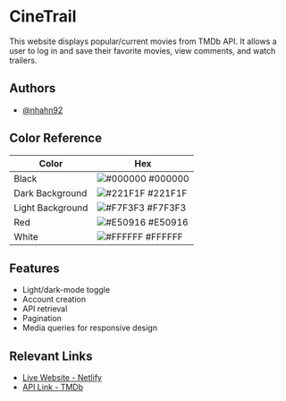 # CineTrail

This website displays popular/current movies from TMDb API. It allows a user to log in and save their favorite movies, view comments, and watch trailers.
## Authors

- [@nhahn92](https://github.com/nhahn92)
## Color Reference

| Color             | Hex                                                                |
| ----------------- | ------------------------------------------------------------------ |
| Black | ![#000000](https://via.placeholder.com/10/000000?text=+) #000000 |
| Dark Background | ![#221F1F](https://via.placeholder.com/10/221F1F?text=+) #221F1F |
| Light Background | ![#F7F3F3](https://via.placeholder.com/10/F7F3F3?text=+) #F7F3F3 |
| Red | ![#E50916](https://via.placeholder.com/10/E50916?text=+) #E50916 |
| White | ![#FFFFFF](https://via.placeholder.com/10/FFFFFF?text=+) #FFFFFF |

## Features

- Light/dark-mode toggle
- Account creation
- API retrieval
- Pagination
- Media queries for responsive design

## Relevant Links

- [Live Website - Netlify](https://nicole-cinetrail.netlify.app/)
- [API Link - TMDb](https://developer.themoviedb.org/reference/intro/getting-started)

